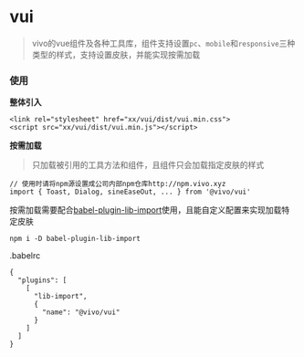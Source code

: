 # vui

> vivo的vue组件及各种工具库，组件支持设置`pc`、`mobile`和`responsive`三种类型的样式，支持设置皮肤，并能实现按需加载

### 使用

**整体引入**

```
<link rel="stylesheet" href="xx/vui/dist/vui.min.css">
<script src="xx/vui/dist/vui.min.js"></script>
```

**按需加载**

> 只加载被引用的工具方法和组件，且组件只会加载指定皮肤的样式

```
// 使用时请将npm源设置成公司内部npm仓库http://npm.vivo.xyz
import { Toast, Dialog, sineEaseOut, ... } from '@vivo/vui'
```

按需加载需要配合[babel-plugin-lib-import](https://www.npmjs.com/package/babel-plugin-lib-import)使用，且能自定义配置来实现加载特定皮肤

```
npm i -D babel-plugin-lib-import
```

.babelrc
```
{
  "plugins": [
    [
      "lib-import",
      {
        "name": "@vivo/vui"
      }
    ]
  ]
}
```